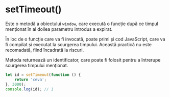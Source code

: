 # setTimeout()

Este o metodă a obiectului `window`, care execută o funcție după ce timpul menționat în al doilea parametru introdus a expirat.

În loc de o funcție care va fi invocată, poate primi și cod JavaScript, care va fi compilat și executat la scurgerea timpului. Această practică nu este recomadată, fiind încadrată la riscuri.

Metoda returnează un identificator, care poate fi folosit pentru a întrerupe scurgerea timpului menționat.

```javascript
let id = setTimeout(function () {
    return 'ceva';
}, 3000);
console.log(id); // 1
```
